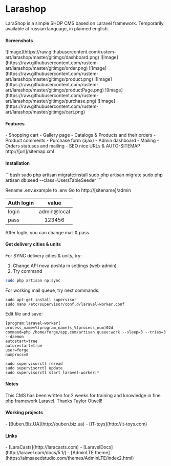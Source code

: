 # Larashop
LaraShop is a simple SHOP CMS based on Laravel framework.
Temporarily available at russian language, in planned english.

<h4>Screenshots</h4>
![Image](https://raw.githubusercontent.com/rustem-art/larashop/master/gitimgs/dashboard.png)
![Image](https://raw.githubusercontent.com/rustem-art/larashop/master/gitimgs/order.png)
![Image](https://raw.githubusercontent.com/rustem-art/larashop/master/gitimgs/product.png)
![Image](https://raw.githubusercontent.com/rustem-art/larashop/master/gitimgs/productPage.png)
![Image](https://raw.githubusercontent.com/rustem-art/larashop/master/gitimgs/purchase.png)
![Image](https://raw.githubusercontent.com/rustem-art/larashop/master/gitimgs/cart.png)


<h4>Features</h4>
- Shopping cart
- Gallery page
- Catalogs & Products and their orders
- Product comments
- Purchase form (ajax)
- Admin dashboard
- Mailing
- Orders statuses and mailing
- SEO nice URLs & AUTO-SITEMAP http://[url]/sitemap.xml


<h4>Installation</h4>
```bash
sudo php artisan migrate:install
sudo php artisan migrate
sudo php artisan db:seed --class=UsersTableSeeder
```

Rename .env.example to .env
Go to http://[sitename]/admin

|  Auth login   |     value     |
| ------------- |:-------------:|
| login         | admin@local   |
| pass          | 123456        |

After logIn, you can change mail & pass.

<h4>Get delivery cities & units</h4>
For SYNC delivery cities & units, try:

1. Change API nova poshta in settings (web-admin)
2. Try command
```bash
sudo php artisan np:sync
```

For working mail queue, try next commands:

```
sudo apt-get install supervisor
sudo nano /etc/supervisor/conf.d/laravel-worker.conf
```

Edit file and save:
```
[program:laravel-worker]
process_name=%(program_name)s_%(process_num)02d
command=php /home/forge/app.com/artisan queue:work --sleep=3 --tries=3 --daemon
autostart=true
autorestart=true
user=forge
numprocs=8
```

```
sudo supervisorctl reread
sudo supervisorctl update
sudo supervisorctl start laravel-worker:*
```

<h4>Notes</h4>
This CMS has been written for 2 weeks for training and knowledge in fine php framework Laravel.
Thanks Taylor Otwell!

<h4>Working projects</h4>
- [Buben.Biz.UA](http://buben.biz.ua)
- [IT-toys](http://it-toys.com)

<h4>Links</h4>
- [LaraCasts](http://laracasts.com)
- [LaravelDocs](http://laravel.com/docs/5.1/)
- [AdminLTE theme](https://almsaeedstudio.com/themes/AdminLTE/index2.html)
